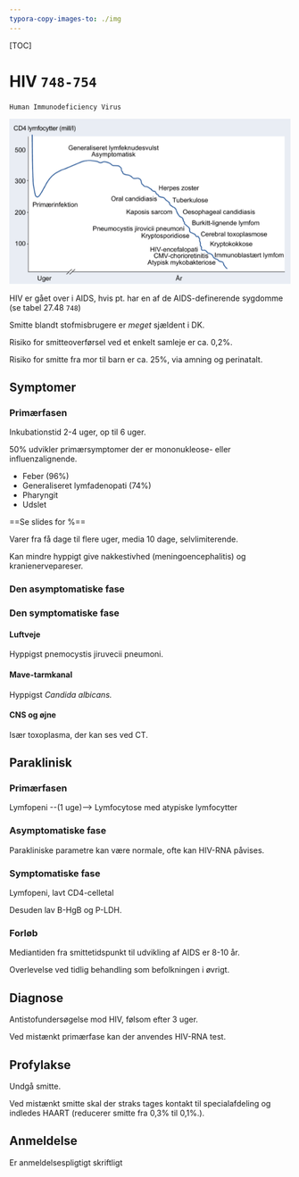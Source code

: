 ```yaml
---
typora-copy-images-to: ./img
---
```


[TOC]
# HIV `748-754`

`Human Immunodeficiency Virus`

![Medicinsk_Kompendium_Bind_1](img/Medicinsk_Kompendium_Bind_1-7749879.png)

HIV er gået over i AIDS, hvis pt. har en af de AIDS-definerende sygdomme (se tabel 27.48 `748`)

Smitte blandt stofmisbrugere er _meget_ sjældent i DK.

Risiko for smitteoverførsel ved et enkelt samleje er ca. 0,2%.

Risiko for smitte fra mor til barn er ca. 25%, via amning og perinatalt.

## Symptomer

### Primærfasen

Inkubationstid 2-4 uger, op til 6 uger.

50% udvikler primærsymptomer der er mononukleose- eller influenzalignende.

- Feber (96%)
- Generaliseret lymfadenopati (74%)
- Pharyngit
- Udslet

==Se slides for %==

Varer fra få dage til flere uger, media 10 dage, selvlimiterende.

Kan mindre hyppigt give nakkestivhed (meningoencephalitis) og kranienervepareser.

### Den asymptomatiske fase

### Den symptomatiske fase

#### Luftveje

Hyppigst pnemocystis jiruvecii pneumoni.

#### Mave-tarmkanal

Hyppigst *Candida albicans.*

#### CNS og øjne

Især toxoplasma, der kan ses ved CT.

## Paraklinisk

### Primærfasen

Lymfopeni --(1 uge)--> Lymfocytose med atypiske lymfocytter

### Asymptomatiske fase

Parakliniske parametre kan være normale, ofte kan HIV-RNA påvises.

### Symptomatiske fase

Lymfopeni, lavt CD4-celletal

Desuden lav B-HgB og P-LDH.

### Forløb

Mediantiden fra smittetidspunkt til udvikling af AIDS er 8-10 år.

Overlevelse ved tidlig behandling som befolkningen i øvrigt.

## Diagnose

Antistofundersøgelse mod HIV, følsom efter 3 uger.

Ved mistænkt primærfase kan der anvendes HIV-RNA test.

## Profylakse

Undgå smitte.

Ved mistænkt smitte skal der straks tages kontakt til specialafdeling og indledes HAART (reducerer smitte fra 0,3% til 0,1%.).

## Anmeldelse

Er anmeldelsespligtigt skriftligt